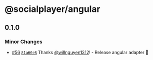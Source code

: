 # @socialplayer/angular

## 0.1.0

### Minor Changes

- [#56](https://github.com/willnguyen1312/socialplayer/pull/56)
  [`81a60e8`](https://github.com/willnguyen1312/socialplayer/commit/81a60e870eb0f0bcfe6429cbc7feb0d033b55811) Thanks
  [@willnguyen1312](https://github.com/willnguyen1312)! - Release angular adapter 💞

